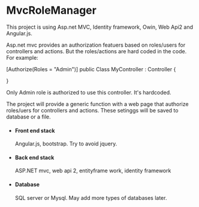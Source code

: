 # MvcRoleManager

This project is using Asp.net MVC, Identity framework, Owin, Web Api2 and Angular.js.

Asp.net mvc provides an authorization featuers based on roles/users for controllers and actions. 
But the roles/actions are hard coded in the code.
For example: 

[Authorize(Roles = "Admin")]
public Class  MyController : Controller
{

}

Only Admin role is authorized to use this controller. It's hardcoded.

The project will provide a generic function with a web page that authorize roles/uers for controllers and actions. 
These setinggs will be saved to database or a file.

<ul>
<li><h4>Front end stack</h4> Angular.js, bootstrap. Try to avoid jquery.</li>
<li><h4>Back end stack</h4> ASP.NET mvc, web api 2, entityframe work, identity framework</li>
<li><h4>Database</h4> SQL server or Mysql. May add more types of databases later.</li>
</ul>

